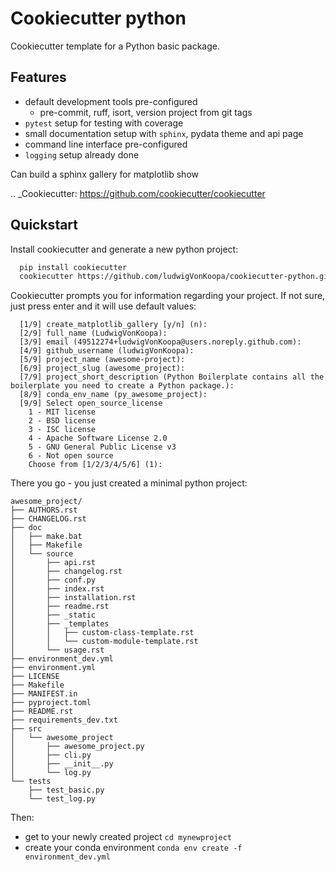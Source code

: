 # Cookiecutter python

Cookiecutter template for a Python basic package.

## Features

* default development tools pre-configured
  * pre-commit, ruff, isort, version project from git tags
* `pytest` setup for testing with coverage
* small documentation setup with `sphinx`, pydata theme and api page
* command line interface pre-configured
* `logging` setup already done

Can build a sphinx gallery for matplotlib show

.. _Cookiecutter: https://github.com/cookiecutter/cookiecutter


## Quickstart

Install cookiecutter and generate a new python project:

```bash
  pip install cookiecutter
  cookiecutter https://github.com/ludwigVonKoopa/cookiecutter-python.git
```

Cookiecutter prompts you for information regarding your project. If not sure, just press enter and it will use default values:

```no-highlight[1/10] create_matplotlib_gallery [y/n] (n):
  [1/9] create_matplotlib_gallery [y/n] (n):
  [2/9] full_name (LudwigVonKoopa):
  [3/9] email (49512274+ludwigVonKoopa@users.noreply.github.com):
  [4/9] github_username (ludwigVonKoopa):
  [5/9] project_name (awesome-project):
  [6/9] project_slug (awesome_project):
  [7/9] project_short_description (Python Boilerplate contains all the boilerplate you need to create a Python package.):
  [8/9] conda_env_name (py_awesome_project):
  [9/9] Select open_source_license
    1 - MIT license
    2 - BSD license
    3 - ISC license
    4 - Apache Software License 2.0
    5 - GNU General Public License v3
    6 - Not open source
    Choose from [1/2/3/4/5/6] (1):
```

There you go - you just created a minimal python project:

```no-highlight
awesome_project/
├── AUTHORS.rst
├── CHANGELOG.rst
├── doc
│   ├── make.bat
│   ├── Makefile
│   └── source
│       ├── api.rst
│       ├── changelog.rst
│       ├── conf.py
│       ├── index.rst
│       ├── installation.rst
│       ├── readme.rst
│       ├── _static
│       ├── _templates
│       │   ├── custom-class-template.rst
│       │   └── custom-module-template.rst
│       └── usage.rst
├── environment_dev.yml
├── environment.yml
├── LICENSE
├── Makefile
├── MANIFEST.in
├── pyproject.toml
├── README.rst
├── requirements_dev.txt
├── src
│   └── awesome_project
│       ├── awesome_project.py
│       ├── cli.py
│       ├── __init__.py
│       └── log.py
└── tests
    ├── test_basic.py
    └── test_log.py
```

Then:

* get to your newly created project `cd mynewproject`
* create your conda environment `conda env create -f environment_dev.yml`
